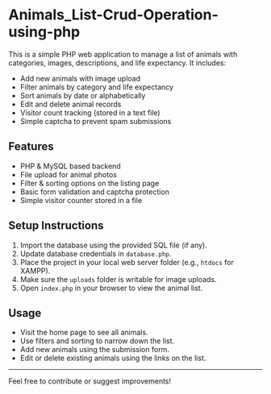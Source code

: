 # Animals_List-Crud-Operation-using-php

This is a simple PHP web application to manage a list of animals with categories, images, descriptions, and life expectancy. It includes:

- Add new animals with image upload
- Filter animals by category and life expectancy
- Sort animals by date or alphabetically
- Edit and delete animal records
- Visitor count tracking (stored in a text file)
- Simple captcha to prevent spam submissions

## Features

- PHP & MySQL based backend
- File upload for animal photos
- Filter & sorting options on the listing page
- Basic form validation and captcha protection
- Simple visitor counter stored in a file

## Setup Instructions

1. Import the database using the provided SQL file (if any).
2. Update database credentials in `database.php`.
3. Place the project in your local web server folder (e.g., `htdocs` for XAMPP).
4. Make sure the `uploads` folder is writable for image uploads.
5. Open `index.php` in your browser to view the animal list.

## Usage

- Visit the home page to see all animals.
- Use filters and sorting to narrow down the list.
- Add new animals using the submission form.
- Edit or delete existing animals using the links on the list.

---

Feel free to contribute or suggest improvements!


